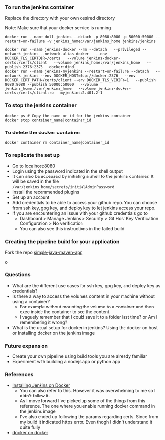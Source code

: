 ### To run the jenkins container

Replace the directory with your own desired directory

Note: Make sure that your docker service is running
```
docker run --name doll-jenkins --detach -p 8080:8080 -p 50000:50000 --restart=on-failure -v jenkins_home:/var/jenkins_home jenkins/jenkins 
```
```
docker run --name jenkins-docker --rm --detach   --privileged --network jenkins --network-alias docker   --env DOCKER_TLS_CERTDIR=/certs   --volume jenkins-docker-certs:/certs/client   --volume jenkins_home:/var/jenkins_home   --publish 2376:2376   docker:dind
docker run --name jenkins-myjenkins --restart=on-failure --detach   --network jenkins --env DOCKER_HOST=tcp://docker:2376   --env DOCKER_CERT_PATH=/certs/client --env DOCKER_TLS_VERIFY=1   --publish 8080:8080 --publish 50000:50000   --volume jenkins_home:/var/jenkins_home   --volume jenkins-docker-certs:/certs/client:ro   myjenkins:2.401.2-1
```

### To stop the jenkins container

```
docker ps # Copy the name or id for the jenkins container
docker stop container_name|container_id
```


### To delete the docker container
```
docker container rm container_name|container_id
```

### To replicate the set up
- Go to localhost:8080 
- Login using the password indicated in the shell output
- It can also be accessed by initiating a shell to the jenkins container. It will be saved in the file `/var/jenkins_home/secrets/initialAdminPassword`
- Install the recommended plugins
- Set up an account
- Add credentials to be able to access your github repo. You can choose from ssh key, gpg key, and deploy key to let jenkins access your repo.
- If you are encountering an issue with your github credentials go to 
  - Dashboard > Manage Jenkins > Security > Git Host Key Verification Configuration > No verification
  - You can also see this instructions in the failed build


### Creating the pipeline build for your application
Fork the repo [simple-java-maven-app](https://github.com/jenkins-docs/simple-java-maven-app)

o

### Questions
- What are the different use cases for ssh key, gpg key, and deploy key as credentials?
- Is there a way to access the volumes content in your machine without using a container?
  - For example without mounting the volume to a container and then exec inside the container to see the content.
  - I vaguely remember that I could save it to a folder last time? or Am I remembering 
it wrong?
- What is the usual setup for docker in jenkins? Using the docker on host or Installing docker on the jenkins image


### Future expansion
- Create your own pipeline using build tools you are already familiar
- Experiment with building a nodejs app or python app

### References
- [Installing Jenkins on Docker](https://www.jenkins.io/doc/book/installing/docker/)
  - You can also refer to this. However it was overwhelming to me so I didn't follow it.
  - As I move forward I've picked up some of the things from this reference. The one where you enable running docker command in the jenkins image
  - I've also ended up following the params regarding certs. Since from my build it indicated https error. Even thogh I didn't understand it quite fully
- [docker on docker](http://jpetazzo.github.io/2015/09/03/do-not-use-docker-in-docker-for-ci/)